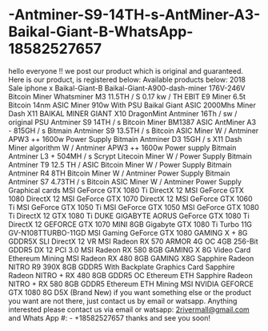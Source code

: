 # -Antminer-S9-14TH-s-AntMiner-A3-Baikal-Giant-B-WhatsApp-18582527657
 hello everyone !!  we post our product which is original and guaranteed. Here is our product, is registered below:  Available products below: 2018 Sale  iphone x  Baikal-Giant-B  Baikal-Giant-A900-dash-miner  176V-246V Bitcoin Miner Whatsminer M3 11.5TH / S 0.17 kw / TH  EBIT E9 Miner 6.5t Bitcoin 14nm ASIC Miner 910w With PSU  Baikal Giant ASIC 2000Mhs Miner Dash X11  BAIKAL MINER GIANT X10  DragonMint Antminer 16Th / sw / original PSU  Antminer S9 14TH / s Bitcoin Miner BM1387 ASIC  AntMiner A3 - 815GH / s  Bitmain Antminer S9 13.5TH / s Bitcoin ASIC Miner W / Antminer APW3 ++ 1600w Power Supply  Bitmain Antminer D3 15GH / s X11 Dash Miner algorithm W / Antminer APW3 ++ 1600w Power supply  Bitmain Antminer L3 + 504MH / s Scrypt Litecoin Miner W / Power Supply  Bitmain Antminer T9 12.5 TH / ASIC Bitcoin Miner W / Power Supply  Bitmain Antminer R4 8TH Bitcoin Miner W / Antminer Power Supply  Bitmain Antminer S7 4.73TH / s Bitcoin ASIC Miner W / Antminer Power Supply  Graphical cards  MSI GeForce GTX 1080 Ti DirectX 12  MSI GeForce GTX 1080 DirectX 12  MSI GeForce GTX 1070 DirectX 12  MSI GeForce GTX 1060 Ti  MSI GeForce GTX 1050 Ti  MSI GeForce GTX 1050  MSI GeForce GTX 1080 Ti DirectX 12 GTX 1080 Ti DUKE  GIGABYTE AORUS GeForce GTX 1080 Ti DirectX 12  GEFORCE GTX 1070 MINI 8GB  Gigabyte GTX 1080 Ti Turbo 11G GV-N108TTURBO-11GD  MSI Gaming GeForce GTX 1080 GAMING X + 8G GDDR5X SLI DirectX 12 VR  MSI Radeon RX 570 ARMOR 4G OC 4GB 256-Bit GDDR5 DX 12 PCI 3.0  MSI Radeon RX 580 8GB GAMING X 8G Video Card Ethereum Mining  MSI Radeon RX 480 8GB GAMING X8G  Sapphire Radeon NITRO R9 390X 8GB GDDR5 With Backplate Graphics Card Sapphire Radeon NITRO + RX 480 8GB GDDR5 OC Ethereum ETH  Sapphire Radeon NITRO + RX 580 8GB GDDR5 Ethereum ETH Mining  MSI NVIDIA GEFORCE GTX 1080 8G D5X (Brand New)  if you want something else or the product you want are not there, just contact us by email or watsapp.  Anything interested please contact us via email or watsapp: 2rivermall@gmail.com and Whats App #: - +18582527657  thanks and see you soon!
